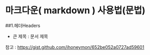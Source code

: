 # 마크다운( markdown ) 사용법(문법)  
##1.헤더Headers
* 큰 제목 : 문서 제목  

참고 : <https://gist.github.com/ihoneymon/652be052a0727ad59601>
